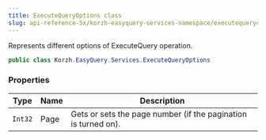 ```yaml
---
title: ExecuteQueryOptions class
slug: api-reference-5x/korzh-easyquery-services-namespace/executequeryoptions-class
---
```


Represents different options of ExecuteQuery operation.
```csharp
public class Korzh.EasyQuery.Services.ExecuteQueryOptions

```

### Properties

| Type | Name | Description | 
| --- | --- | --- | 
| `Int32` | Page | Gets or sets the page number (if the pagination is turned on). |
